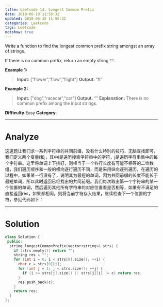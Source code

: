 ```yaml
---
title: Leetcode 14. Longest Common Prefix
date: 2018-06-18 11:50:32
updated: 2018-06-18 11:50:32
categories: Leetcode
tags: Leetcode
notshow: true
---
```


﻿Write a function to find the longest common prefix string amongst an array of strings.

If there is no common prefix, return an empty string  `""`.

**Example 1:**
>**Input:** ["flower","flow","flight"]
**Output:** "fl"

**Example 2:**
>**Input:** ["dog","racecar","car"]
**Output:** ""
**Explanation:** There is no common prefix among the input strings.

**Difficulty**:Easy
**Category**:
<!--more-->
*****

# Analyze

这道题让我们求一系列字符串的共同前缀，没有什么特别的技巧，无脑查找即可，我们定义两个变量i和j，其中i是遍历搜索字符串中的字符，j是遍历字符串集中的每个字符串。这里将单词上下排好，则相当于一个各行长度有可能不相等的二维数组，我们遍历顺序和一般的横向逐行遍历不同，而是采用纵向逐列遍历，在遍历的过程中，如果某一行没有了，说明其为最短的单词，因为共同前缀的长度不能长于最短单词，所以此时返回已经找出的共同前缀。我们每次取出第一个字符串的某一个位置的单词，然后遍历其他所有字符串的对应位置看是否相等，如果有不满足的直接返回res，如果都相同，则将当前字符存入结果，继续检查下一个位置的字符，参见代码如下：

*****

# Solution

```cpp
class Solution {
 public:
  string longestCommonPrefix(vector<string>& strs) {
    if (strs.empty()) return "";
    string res = "";
    for (int i = 0; i < strs[0].size(); ++i) {
      char c = strs[0][i];
      for (int j = 1; j < strs.size(); ++j) {
        if (i >= strs[j].size() || strs[j][i] != c) return res;
      }
      res.push_back(c);
    }
    return res;
  }
};
```
